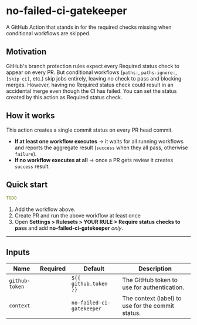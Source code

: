 # no-failed-ci-gatekeeper

A GitHub Action that stands in for the required checks missing when conditional workflows are skipped.

## Motivation

GitHub's branch protection rules expect every Required status check to appear on every PR.
But conditional workflows (`paths:`, `paths-ignore:`, `[skip ci]`, etc.) skip jobs entirely, leaving no check to pass and blocking merges.
However, having no Required status check could result in an accidental merge even though the CI has failed.
You can set the status created by this action as Required status check.

## How it works

This action creates a single commit status on every PR head commit.

- **If at least one workflow executes** -> it waits for all running workflows and reports the aggregate result (`success` when they all pass, otherwise `failure`).
- **If no workflow executes at all** -> once a PR gets review it creates `success` result.

## Quick start

```yaml
TODO
```

1. Add the workflow above.
2. Create PR and run the above workflow at least once
3. Open **Settings > Rulesets > YOUR RULE > Require status checks to pass** and add **no-failed-ci-gatekeeper** _only_.

---

## Inputs

| Name           | Required | Default                   | Description                                       |
| -------------- | -------- | ------------------------- | ------------------------------------------------- |
| `github-token` |          | `${{ github.token }}`     | The GitHub token to use for authentication.       |
| `context`      |          | `no-failed-ci-gatekeeper` | The context (label) to use for the commit status. |
